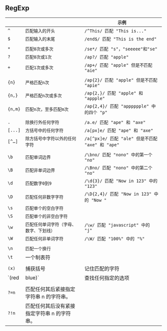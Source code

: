 ## RegExp

|              |                                             | `示例`                                           |
| :----------- | ------------------------------------------- | ------------------------------------------------ |
| `^`          | `匹配输入的开头`                            | `/^This/ 匹配 "This is..."`                      |
| `$`          | `匹配输入的末尾`                            | `/end$/ 匹配 "This is the end"`                  |
|              |                                             |                                                  |
| `*`          | `匹配0次或多次`                             | `/se*/ 匹配 "s"，"seeeee"和"se"`                 |
| `?`          | `匹配0次或1次`                              | `/ap?/ 匹配 "apple"`                             |
| `+`          | `匹配1次或多次`                             | `/ap+/ 匹配 "apple" 但是不匹配 "aie"`            |
|              |                                             |                                                  |
| `{n}`        | `严格匹配n次`                               | `/ap{2}/ 匹配 "apple" 但是不匹配 "apie"`         |
| `{n,}`       | `严格匹配n次或多次`                         | `/ap{2,}/ 匹配 "apple" 和 "appple"`              |
| `{n,m}`      | `匹配n次，至多匹配m次`                      | `/ap{2,4}/ 匹配 "apppppple" 中的四个 "p"`        |
|              |                                             |                                                  |
| `.`          | `除换行外任何字符`                          | `/a.e/ 匹配 "ape" 和 "axe"`                      |
| `[...]`      | `方括号中的任何字符`                        | `/a[px]e/ 匹配 "ape" 和 "axe"`                   |
| `[^…]`       | `除方括号中字符以外的任何字符`              | `/a[^px]e/ 匹配 "ale" 但是不匹配 "axe" 和 "ape"` |
|              |                                             |                                                  |
| `\b`         | `匹配单词边界`                              | `/\bno/ 匹配 "nono" 中的第一个 "no"`             |
| `\B`         | `匹配非单词边界`                            | `/\Bno/ 匹配 "nono" 中的第二个 "no"`             |
| `\d`         | `匹配数字0到9`                              | `/\d{3}/ 匹配 "Now in 123" 中的 "123"`           |
| `\D`         | `匹配任何非数字字符`                        | `/\D{2,4}/ 匹配 "Now in 123" 中的 "Now "`        |
| `\s`         | `匹配单个的空白字符`                        |                                                  |
| `\S`         | `匹配单个的非空白字符`                      |                                                  |
| `\w`         | `匹配任何单词字符（字母、数字、下划线）`    | `/\w/ 匹配 "javascript" 中的 "j"`                |
| `\W`         | `匹配任何非单词字符`                        | `/\W/ 匹配 "100%" 中的 "%"`                      |
|              |                                             |                                                  |
| `\n`         | `匹配一个换行`                              |                                                  |
| `\t`         | 一个制表符                                  |                                                  |
|              |                                             |                                                  |
| `(x)`        | 捕获括号                                    | 记住匹配的字符                                   |
| `(red|blue)` | 查找任何指定的选项                          |                                                  |
|              |                                             |                                                  |
| `?=n`        | 匹配任何其后紧接指定字符串 n 的字符串。     |                                                  |
| `?!n`        | 匹配任何其后没有紧接指定字符串 n 的字符串。 |                                                  |

